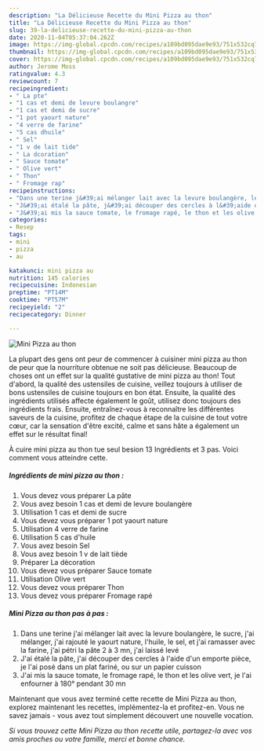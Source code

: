 ```yaml
---
description: "La Délicieuse Recette du Mini Pizza au thon"
title: "La Délicieuse Recette du Mini Pizza au thon"
slug: 39-la-delicieuse-recette-du-mini-pizza-au-thon
date: 2020-11-04T05:37:04.262Z
image: https://img-global.cpcdn.com/recipes/a109bd095dae9e93/751x532cq70/mini-pizza-au-thon-photo-principale-de-la-recette.jpg
thumbnail: https://img-global.cpcdn.com/recipes/a109bd095dae9e93/751x532cq70/mini-pizza-au-thon-photo-principale-de-la-recette.jpg
cover: https://img-global.cpcdn.com/recipes/a109bd095dae9e93/751x532cq70/mini-pizza-au-thon-photo-principale-de-la-recette.jpg
author: Jerome Moss
ratingvalue: 4.3
reviewcount: 7
recipeingredient:
- " La pte"
- "1 cas et demi de levure boulangre"
- "1 cas et demi de sucre"
- "1 pot yaourt nature"
- "4 verre de farine"
- "5 cas dhuile"
- " Sel"
- "1 v de lait tide"
- " La dcoration"
- " Sauce tomate"
- " Olive vert"
- " Thon"
- " Fromage rap"
recipeinstructions:
- "Dans une terine j&#39;ai mélanger lait avec la levure boulangère, le sucre, j&#39;ai mélanger, j&#39;ai rajouté le yaourt nature, l&#39;huile, le sel, et j&#39;ai ramasser avec la farine, j&#39;ai pétri la pâte 2 à 3 mn, j&#39;ai laissé levé"
- "J&#39;ai étalé la pâte, j&#39;ai découper des cercles à l&#39;aide d&#39;un emporte pièce, je l&#39;ai posé dans un plat fariné, ou sur un papier cuisson"
- "J&#39;ai mis la sauce tomate, le fromage rapé, le thon et les olive vert, je l&#39;ai enfourner à 180° pendant 30 mn"
categories:
- Resep
tags:
- mini
- pizza
- au

katakunci: mini pizza au 
nutrition: 145 calories
recipecuisine: Indonesian
preptime: "PT14M"
cooktime: "PT57M"
recipeyield: "2"
recipecategory: Dinner

---
```



![Mini Pizza au thon](https://img-global.cpcdn.com/recipes/a109bd095dae9e93/751x532cq70/mini-pizza-au-thon-photo-principale-de-la-recette.jpg)

La plupart des gens ont peur de commencer à cuisiner mini pizza au thon de peur que la nourriture obtenue ne soit pas délicieuse. Beaucoup de choses ont un effet sur la qualité gustative de mini pizza au thon! Tout d'abord, la qualité des ustensiles de cuisine, veillez toujours à utiliser de bons ustensiles de cuisine toujours en bon état. Ensuite, la qualité des ingrédients utilisés affecte également le goût, utilisez donc toujours des ingrédients frais. Ensuite, entraînez-vous à reconnaître les différentes saveurs de la cuisine, profitez de chaque étape de la cuisine de tout votre cœur, car la sensation d'être excité, calme et sans hâte a également un effet sur le résultat final!

<!--inarticleads1-->

À cuire mini pizza au thon tue seul besion 13 Ingrédients et 3 pas. Voici comment vous atteindre cette.

##### Ingrédients de mini pizza au thon :

1. Vous devez vous préparer  La pâte
1. Vous avez besoin 1 cas et demi de levure boulangère
1. Utilisation 1 cas et demi de sucre
1. Vous devez vous préparer 1 pot yaourt nature
1. Utilisation 4 verre de farine
1. Utilisation 5 cas d&#39;huile
1. Vous avez besoin  Sel
1. Vous avez besoin 1 v de lait tiède
1. Préparer  La décoration
1. Vous devez vous préparer  Sauce tomate
1. Utilisation  Olive vert
1. Vous devez vous préparer  Thon
1. Vous devez vous préparer  Fromage rapé




<!--inarticleads2-->

##### Mini Pizza au thon pas à pas :

1. Dans une terine j&#39;ai mélanger lait avec la levure boulangère, le sucre, j&#39;ai mélanger, j&#39;ai rajouté le yaourt nature, l&#39;huile, le sel, et j&#39;ai ramasser avec la farine, j&#39;ai pétri la pâte 2 à 3 mn, j&#39;ai laissé levé
1. J&#39;ai étalé la pâte, j&#39;ai découper des cercles à l&#39;aide d&#39;un emporte pièce, je l&#39;ai posé dans un plat fariné, ou sur un papier cuisson
1. J&#39;ai mis la sauce tomate, le fromage rapé, le thon et les olive vert, je l&#39;ai enfourner à 180° pendant 30 mn




<!--inarticleads1-->

<p>
Maintenant que vous avez terminé cette recette de Mini Pizza au thon, explorez maintenant les recettes, implémentez-la et profitez-en. Vous ne savez jamais - vous avez tout simplement découvert une nouvelle vocation.
</p>

<p>
<i>Si vous trouvez cette Mini Pizza au thon recette utile, partagez-la avec vos amis proches ou votre famille, merci et bonne chance.</i>
</p>
